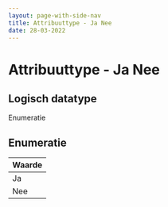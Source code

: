```yaml
---
layout: page-with-side-nav
title: Attribuuttype - Ja Nee
date: 28-03-2022
---
```


# Attribuuttype - Ja Nee

## Logisch datatype
Enumeratie

## Enumeratie

| Waarde |
|-|
| Ja |
| Nee |
